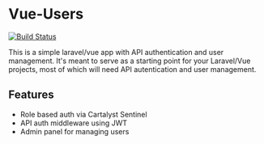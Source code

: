 # Vue-Users
[![Build Status](https://travis-ci.org/jcorry/vue-users.svg?branch=admin-edit-users)](https://travis-ci.org/jcorry/vue-users)

This is a simple laravel/vue app with API authentication and user management. It's meant to serve as a starting point for your Laravel/Vue projects, most of which will need API autentication and user management.

## Features
- Role based auth via Cartalyst Sentinel
- API auth middleware using JWT
- Admin panel for managing users
